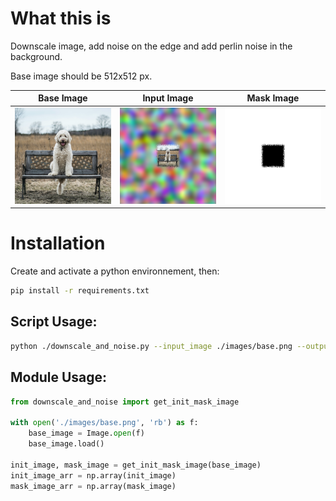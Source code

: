 # What this is
Downscale image, add noise on the edge and add perlin noise in the background.

Base image should be 512x512 px.

|Base Image|Input Image|Mask Image|
|---|---|---|
|![input image](./images/base.png) | ![noised image](./images/init.png) | ![mask image](./images/mask.png)|

# Installation
Create and activate a python environnement, then:
```bash
pip install -r requirements.txt
```

## Script Usage:

```bash
python ./downscale_and_noise.py --input_image ./images/base.png --output_init ./images/init.png --output_mask ./images/mask.png
```

## Module Usage:

```python
from downscale_and_noise import get_init_mask_image

with open('./images/base.png', 'rb') as f:
    base_image = Image.open(f)
    base_image.load()

init_image, mask_image = get_init_mask_image(base_image)
init_image_arr = np.array(init_image)
mask_image_arr = np.array(mask_image)
```